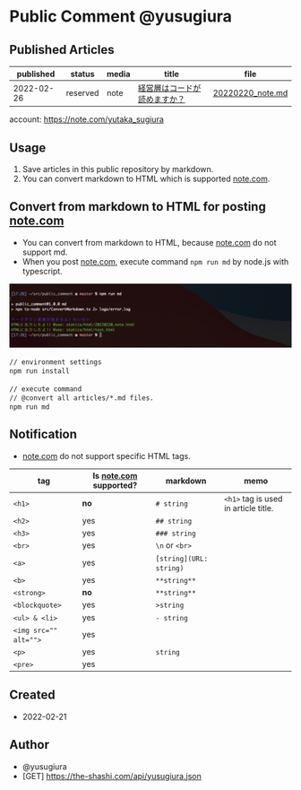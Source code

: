 # Public Comment @yusugiura
 
 ## Published Articles

 | published | status | media | title | file |
 | -- | -- | -- | -- | -- |
 | 2022-02-26 | reserved | note | [経営層はコードが読めますか？]() | [20220220_note.md](/articles/20220220_note.md) | 

 account: https://note.com/yutaka_sugiura
 
 ## Usage

 1) Save articles in this public repository by markdown.
 2) You can convert markdown to HTML which is supported [note.com](https://note.com).

 ## Convert from markdown to HTML for posting [note.com](https://note.com)

 - You can convert from markdown to HTML, because [note.com](https://note.com) do not support md.
 - When you post [note.com](https://note.com), execute command `npm run md` by node.js with typescript.

<img src="statics/img/execute_example.png">

```
// environment settings
npm run install

// execute command
// @convert all articles/*.md files.
npm run md
```

## Notification

 - [note.com](https://note.com) do not support specific HTML tags.

| tag | Is [note.com](https://note.com) supported? | markdown | memo |
| -- | -- | -- | -- |
| `<h1>` | **no** | `# string` | `<h1>` tag is used in article title. |
| `<h2>` | yes | `## string` | |
| `<h3>` | yes | `### string` | |
| `<br>` | yes | `\n` or `<br>` | |
| `<a>` | yes | `[string](URL: string)` | |
| `<b>` | yes | `**string**` | |
| `<strong>` | **no** | `**string**` | |
| `<blockquote>` | yes | `>string` | |
| `<ul> & <li>` | yes | `- string` | |
| `<img src="" alt="">` | yes | | |
| `<p>` | yes | `string` | |
| `<pre>` | yes | | |

 ## Created
  
 - 2022-02-21

 ## Author
 - @yusugiura 
 - [GET] https://the-shashi.com/api/yusugiura.json

